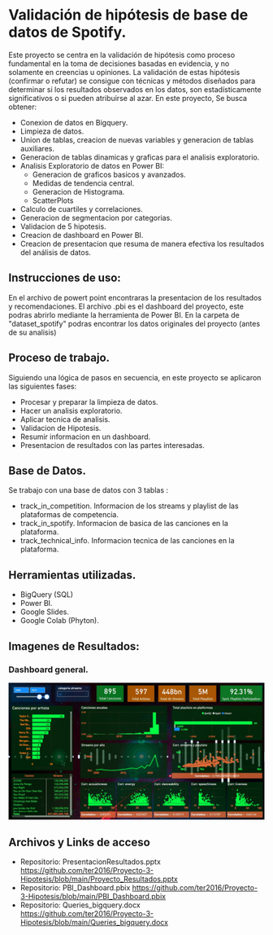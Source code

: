 # Validación de hipótesis de base de datos de Spotify.
Este proyecto se centra en la validación de hipótesis como proceso fundamental en la toma de decisiones basadas en evidencia, y no solamente en creencias u opiniones. 
La validación de estas hipótesis (confirmar o refutar) se consigue con técnicas y métodos diseñados para determinar si los resultados observados en los datos, son estadísticamente significativos o si pueden atribuirse al azar.
En este proyecto, Se busca obtener:

  - Conexion de datos en Bigquery.
  - Limpieza de datos. 
  - Union de tablas, creacion de nuevas variables y generacion de tablas auxiliares.
  - Generacion de tablas dinamicas y graficas para el analisis exploratorio.
  - Analisis Exploratorio de datos en Power BI:
    - Generacion de graficos basicos y avanzados.
    - Medidas de tendencia central.
    - Generacion de Histograma.
    - ScatterPlots
  - Calculo de cuartiles y correlaciones.
  - Generacion de segmentacion por categorias.
  - Validacion de 5 hipotesis.
  - Creacion de dashboard en Power BI.
  - Creacion de presentacion que resuma de manera efectiva los resultados del análisis de datos.


## Instrucciones de uso:
En el archivo de powert point encontraras la presentacion de los resultados y recomendaciones.
El archivo .pbi es el dashboard del proyecto, este podras abrirlo mediante la herramienta de Power BI.
En la carpeta de "dataset_spotify" podras encontrar los datos originales del proyecto (antes de su analisis)


## Proceso de trabajo.
Siguiendo una lógica de pasos en secuencia, en este proyecto se aplicaron las siguientes fases:
  - Procesar y preparar la limpieza de datos.
  - Hacer un analisis exploratorio.
  - Aplicar tecnica de analisis.
  - Validacion de Hipotesis.
  - Resumir informacion en un dashboard.
  - Presentacion de resultados con las partes interesadas.


## Base de Datos.
Se trabajo con una base de datos con 3 tablas :
  - track_in_competition. Informacion de los streams y playlist de las plataformas de competencia.
  - track_in_spotify. Informacion de basica de las canciones en la plataforma.
  - track_technical_info. Informacion tecnica de las canciones en la plataforma.

## Herramientas utilizadas.
  - BigQuery (SQL)
  - Power BI.
  - Google Slides.
  - Google Colab (Phyton).

    
 ## Imagenes de Resultados:
 ### Dashboard general.
 ![](https://github.com/ter2016/Proyecto-3-Hipotesis/blob/main/Imgs/Dashboard.jpg)


## Archivos y Links de acceso
  - Repositorio: PresentacionResultados.pptx  https://github.com/ter2016/Proyecto-3-Hipotesis/blob/main/Proyecto_Resultados.pptx
  - Repositorio: PBI_Dashboard.pbix https://github.com/ter2016/Proyecto-3-Hipotesis/blob/main/PBI_Dashboard.pbix
  - Repositorio: Queries_bigquery.docx  https://github.com/ter2016/Proyecto-3-Hipotesis/blob/main/Queries_bigquery.docx


    

